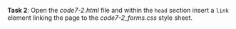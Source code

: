 **Task 2**: Open the _code7-2.html_ file and within the `head` section insert a `link` element linking the page to the _code7-2_forms.css_ style sheet.
